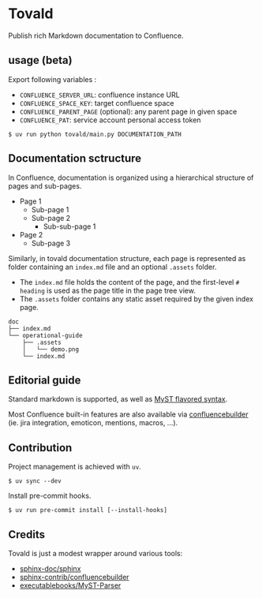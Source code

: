 # Tovald

Publish rich Markdown documentation to Confluence.

## usage (beta)

Export following variables :
- `CONFLUENCE_SERVER_URL`: confluence instance URL
- `CONFLUENCE_SPACE_KEY`: target confluence space
- `CONFLUENCE_PARENT_PAGE` (optional): any parent page in given space
- `CONFLUENCE_PAT`: service account personal access token

```
$ uv run python tovald/main.py DOCUMENTATION_PATH
```

## Documentation sctructure

In Confluence, documentation is organized using a hierarchical structure of pages and sub-pages.

* Page 1
    * Sub-page 1
    * Sub-page 2
        * Sub-sub-page 1
* Page 2
    * Sub-page 3

Similarly, in tovald documentation structure, each page is represented as folder containing an `index.md` file and an optional `.assets` folder.
* The `index.md` file holds the content of the page, and the first-level `# heading` is used as the page title in the page tree view.
* The `.assets` folder contains any static asset required by the given index page.

```
doc
├── index.md
└── operational-guide
    ├── .assets
    │   └── demo.png
    └── index.md
```

## Editorial guide

Standard markdown is supported, as well as [MyST flavored syntax](https://myst-parser.readthedocs.io/en/latest/index.html).

Most Confluence built-in features are also available via [confluencebuilder](https://sphinxcontrib-confluencebuilder.readthedocs.io)
(ie. jira integration, emoticon, mentions, macros, ...).

## Contribution

Project management is achieved with `uv`.

```
$ uv sync --dev
```

Install pre-commit hooks.
```
$ uv run pre-commit install [--install-hooks]
```

## Credits

Tovald is just a modest wrapper around various tools:
- [sphinx-doc/sphinx](https://github.com/sphinx-doc/sphinx)
- [sphinx-contrib/confluencebuilder](https://github.com/sphinx-contrib/confluencebuilder)
- [executablebooks/MyST-Parser](https://github.com/executablebooks/MyST-Parser)
